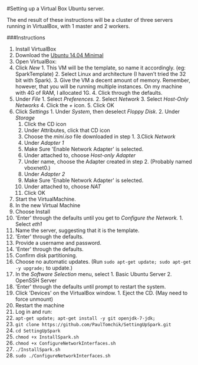 #Setting up a Virtual Box Ubuntu server.

The end result of these instructions will be a cluster of three servers running in VirtualBox, with 1 master and 2 workers.

###Instructions
1. Install VirtualBox
2. Download the [Ubuntu 14.04 Minimal](https://help.ubuntu.com/community/Installation/MinimalCD)
3. Open VirtualBox:
  1. Click *New*
    1. This VM will be the template, so name it accordingly. (eg: SparkTemplate)
    2. Select Linux and architecture (I haven't tried the 32 bit with Spark).
    3. Give the VM a decent amount of memory. Remember, however, that you will be running multiple instances. On my machine with 4G of RAM, I allocated 1G.
    4. Click through the defaults.
  2. Under *File*
    1. Select *Preferences.*
    2. Select *Network*
    3. Select *Host-Only Networks*
    4. Click the *+* icon.
    5. Click OK
  2. Click *Settings*
    1. Under *System*, then deselect *Floppy Disk*.
    2. Under *Storage*
      1. Click the CD icon
      2. Under Attributes, click that CD icon
      3. Choose the *mini.iso* file downloaded in step 1.
    3.Click *Network*
      1. Under *Adapter 1*
        1. Make Sure 'Enable Network Adapter' is selected.
        2. Under attached to, choose *Host-only Adapter*
        3. Under name, choose the Adapter created in step 2. (Probably named vboxnet0.)
      2. Under *Adapter 2*
        1. Make Sure 'Enable Network Adapter' is selected.
        2. Under attached to, choose *NAT*
      3. Click OK
  3. Start the VirtualMachine.
4. In the new Virtual Machine
  1. Choose Install
  2. 'Enter' through the defaults until you get to *Configure the Network.*
    1. Select *eth1*
  3. Name the server, suggesting that it is the template.
  4. 'Enter' through the defaults.
  5. Provide a username and password.
  6. 'Enter' through the defaults.
  7. Confirm disk partitioning.
  8. Choose no automatic updates. (Run `sudo apt-get update; sudo apt-get -y upgrade;` to update.)
  9. In the *Software Selection* menu, select
    1. Basic Ubuntu Server
    2. OpenSSH Server
  10. 'Enter' through the defaults until prompt to restart the system.
  11. Click 'Devices' on the VirtualBox window.
    1. Eject the CD. (May need to force unmount)
  12. Restart the machine
5. Log in and run:
  1. `apt-get update; apt-get install -y git openjdk-7-jdk;`
  2. `git clone https://github.com/PaulTomchik/SettingUpSpark.git`
  3. `cd SettingUpSpark`
  4. `chmod +x InstallSpark.sh`
  5. `chmod +x ConfigureNetworkInterfaces.sh`
  6. `./InstallSpark.sh`
  7. `sudo ./ConfigureNetworkInterfaces.sh`
